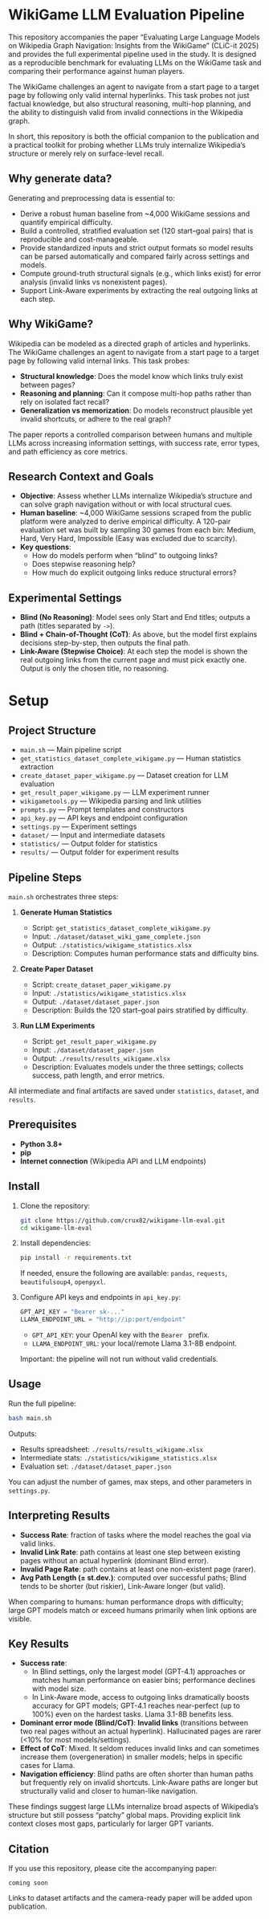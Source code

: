 # WikiGame LLM Evaluation Pipeline

This repository accompanies the paper “Evaluating Large Language Models on Wikipedia Graph Navigation: Insights from the WikiGame” (CLiC-it 2025) and provides the full experimental pipeline used in the study. It is designed as a reproducible benchmark for evaluating LLMs on the WikiGame task and comparing their performance against human players.

The WikiGame challenges an agent to navigate from a start page to a target page by following only valid internal hyperlinks. This task probes not just factual knowledge, but also structural reasoning, multi-hop planning, and the ability to distinguish valid from invalid connections in the Wikipedia graph.

In short, this repository is both the official companion to the publication and a practical toolkit for probing whether LLMs truly internalize Wikipedia’s structure or merely rely on surface-level recall.

## Why generate data?

Generating and preprocessing data is essential to:
- Derive a robust human baseline from ~4,000 WikiGame sessions and quantify empirical difficulty.
- Build a controlled, stratified evaluation set (120 start–goal pairs) that is reproducible and cost-manageable.
- Provide standardized inputs and strict output formats so model results can be parsed automatically and compared fairly across settings and models.
- Compute ground-truth structural signals (e.g., which links exist) for error analysis (invalid links vs nonexistent pages).
- Support Link-Aware experiments by extracting the real outgoing links at each step.

## Why WikiGame?

Wikipedia can be modeled as a directed graph of articles and hyperlinks. The WikiGame challenges an agent to navigate from a start page to a target page by following valid internal links. This task probes:
- **Structural knowledge**: Does the model know which links truly exist between pages?
- **Reasoning and planning**: Can it compose multi-hop paths rather than rely on isolated fact recall?
- **Generalization vs memorization**: Do models reconstruct plausible yet invalid shortcuts, or adhere to the real graph?

The paper reports a controlled comparison between humans and multiple LLMs across increasing information settings, with success rate, error types, and path efficiency as core metrics.

## Research Context and Goals

- **Objective**: Assess whether LLMs internalize Wikipedia’s structure and can solve graph navigation without or with local structural cues.
- **Human baseline**: ~4,000 WikiGame sessions scraped from the public platform were analyzed to derive empirical difficulty. A 120-pair evaluation set was built by sampling 30 games from each bin: Medium, Hard, Very Hard, Impossible (Easy was excluded due to scarcity).
- **Key questions**:
  - How do models perform when “blind” to outgoing links?
  - Does stepwise reasoning help?
  - How much do explicit outgoing links reduce structural errors?

## Experimental Settings

- **Blind (No Reasoning)**: Model sees only Start and End titles; outputs a path (titles separated by `->`).
- **Blind + Chain-of-Thought (CoT)**: As above, but the model first explains decisions step-by-step, then outputs the final path.
- **Link-Aware (Stepwise Choice)**: At each step the model is shown the real outgoing links from the current page and must pick exactly one. Output is only the chosen title, no reasoning.

# Setup

## Project Structure
- `main.sh` — Main pipeline script
- `get_statistics_dataset_complete_wikigame.py` — Human statistics extraction
- `create_dataset_paper_wikigame.py` — Dataset creation for LLM evaluation
- `get_result_paper_wikigame.py` — LLM experiment runner
- `wikigametools.py` — Wikipedia parsing and link utilities
- `prompts.py` — Prompt templates and constructors
- `api_key.py` — API keys and endpoint configuration
- `settings.py` — Experiment settings
- `dataset/` — Input and intermediate datasets
- `statistics/` — Output folder for statistics
- `results/` — Output folder for experiment results

## Pipeline Steps

`main.sh` orchestrates three steps:

1. **Generate Human Statistics**
   - Script: `get_statistics_dataset_complete_wikigame.py`
   - Input: `./dataset/dataset_wiki_game_complete.json`
   - Output: `./statistics/wikigame_statistics.xlsx`
   - Description: Computes human performance stats and difficulty bins.

2. **Create Paper Dataset**
   - Script: `create_dataset_paper_wikigame.py`
   - Input: `./statistics/wikigame_statistics.xlsx`
   - Output: `./dataset/dataset_paper.json`
   - Description: Builds the 120 start–goal pairs stratified by difficulty.

3. **Run LLM Experiments**
   - Script: `get_result_paper_wikigame.py`
   - Input: `./dataset/dataset_paper.json`
   - Output: `./results/results_wikigame.xlsx`
   - Description: Evaluates models under the three settings; collects success, path length, and error metrics.

All intermediate and final artifacts are saved under `statistics`, `dataset`, and `results`.

## Prerequisites

- **Python 3.8+**
- **pip**
- **Internet connection** (Wikipedia API and LLM endpoints)

## Install

1. Clone the repository:
   ```bash
   git clone https://github.com/crux82/wikigame-llm-eval.git
   cd wikigame-llm-eval
   ```

2. Install dependencies:
   ```bash
   pip install -r requirements.txt
   ```
   If needed, ensure the following are available: `pandas`, `requests`, `beautifulsoup4`, `openpyxl`.

3. Configure API keys and endpoints in `api_key.py`:
   ```python
   GPT_API_KEY = "Bearer sk-..."
   LLAMA_ENDPOINT_URL = "http://ip:port/endpoint"
   ```
   - `GPT_API_KEY`: your OpenAI key with the `Bearer ` prefix.
   - `LLAMA_ENDPOINT_URL`: your local/remote Llama 3.1-8B endpoint.

   Important: the pipeline will not run without valid credentials.

## Usage

Run the full pipeline:

```bash
bash main.sh
```

Outputs:
- Results spreadsheet: `./results/results_wikigame.xlsx`
- Intermediate stats: `./statistics/wikigame_statistics.xlsx`
- Evaluation set: `./dataset/dataset_paper.json`

You can adjust the number of games, max steps, and other parameters in `settings.py`.

## Interpreting Results

- **Success Rate**: fraction of tasks where the model reaches the goal via valid links.
- **Invalid Link Rate**: path contains at least one step between existing pages without an actual hyperlink (dominant Blind error).
- **Invalid Page Rate**: path contains at least one non-existent page (rarer).
- **Avg Path Length (± st.dev.)**: computed over successful paths; Blind tends to be shorter (but riskier), Link-Aware longer (but valid).

When comparing to humans: human performance drops with difficulty; large GPT models match or exceed humans primarily when link options are visible.

## Key Results

- **Success rate**:
  - In Blind settings, only the largest model (GPT-4.1) approaches or matches human performance on easier bins; performance declines with model size.
  - In Link-Aware mode, access to outgoing links dramatically boosts accuracy for GPT models; GPT-4.1 reaches near-perfect (up to 100%) even on the hardest tasks. Llama 3.1-8B benefits less.
- **Dominant error mode (Blind/CoT)**: **Invalid links** (transitions between two real pages without an actual hyperlink). Hallucinated pages are rarer (<10% for most models/settings).
- **Effect of CoT**: Mixed. It seldom reduces invalid links and can sometimes increase them (overgeneration) in smaller models; helps in specific cases for Llama.
- **Navigation efficiency**: Blind paths are often shorter than human paths but frequently rely on invalid shortcuts. Link-Aware paths are longer but structurally valid and closer to human-like navigation.

These findings suggest large LLMs internalize broad aspects of Wikipedia’s structure but still possess “patchy” global maps. Providing explicit link context closes most gaps, particularly for larger GPT variants.

## Citation

If you use this repository, please cite the accompanying paper:
```
coming soon
```

Links to dataset artifacts and the camera-ready paper will be added upon publication.
